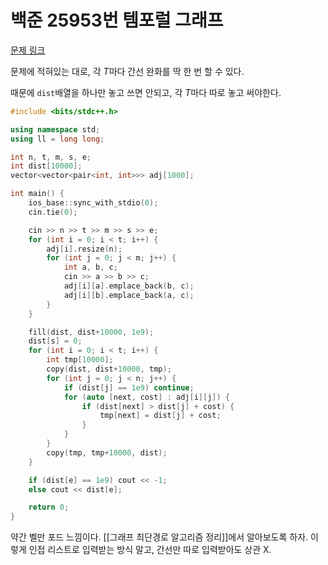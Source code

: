 # 백준 25953번 템포럴 그래프
[문제 링크](https://www.acmicpc.net/problem/25953)

문제에 적혀있는 대로, 각 $T$마다 간선 완화를 딱 한 번 할 수 있다.

때문에 `dist`배열을 하나만 놓고 쓰면 안되고,  각 $T$마다 따로 놓고 써야한다.

```cpp
#include <bits/stdc++.h>

using namespace std;
using ll = long long;

int n, t, m, s, e;
int dist[10000];
vector<vector<pair<int, int>>> adj[1000];

int main() {
    ios_base::sync_with_stdio(0);
    cin.tie(0);

    cin >> n >> t >> m >> s >> e;
    for (int i = 0; i < t; i++) {
        adj[i].resize(n);
        for (int j = 0; j < m; j++) {
            int a, b, c;
            cin >> a >> b >> c;
            adj[i][a].emplace_back(b, c);
            adj[i][b].emplace_back(a, c);
        }
    }

    fill(dist, dist+10000, 1e9);
    dist[s] = 0;
    for (int i = 0; i < t; i++) {
        int tmp[10000];
        copy(dist, dist+10000, tmp);
        for (int j = 0; j < n; j++) {
            if (dist[j] == 1e9) continue;
            for (auto [next, cost] : adj[i][j]) {
                if (dist[next] > dist[j] + cost) {
                    tmp[next] = dist[j] + cost;
                }
            }
        }
        copy(tmp, tmp+10000, dist);
    }

    if (dist[e] == 1e9) cout << -1;
    else cout << dist[e];

    return 0;
}
```

약간 벨만 포드 느낌이다. [[그래프 최단경로 알고리즘 정리]]에서 알아보도록 하자.
이렇게 인접 리스트로 입력받는 방식 말고, 간선만 따로 입력받아도 상관 X.